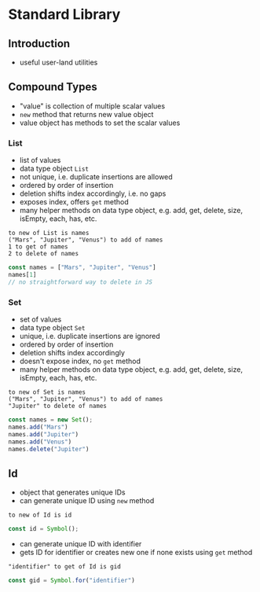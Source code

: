 # Standard Library



## Introduction

- useful user-land utilities



## Compound Types

- "value" is collection of multiple scalar values
- `new` method that returns new value object
- value object has methods to set the scalar values
<!-- todo: auto-import compound types? -->

### List

- list of values
- data type object `List`
- not unique, i.e. duplicate insertions are allowed
- ordered by order of insertion
- deletion shifts index accordingly, i.e. no gaps
- exposes index, offers `get` method
- many helper methods on data type object, e.g. add, get, delete, size, isEmpty, each, has, etc.

<!-- todo: fix tuple syntax used without standardization -->

```
to new of List is names
("Mars", "Jupiter", "Venus") to add of names
1 to get of names
2 to delete of names
```

```js
const names = ["Mars", "Jupiter", "Venus"]
names[1]
// no straightforward way to delete in JS
```

### Set

- set of values
- data type object `Set`
- unique, i.e. duplicate insertions are ignored
- ordered by order of insertion
- deletion shifts index accordingly
- doesn't expose index, no `get` method
- many helper methods on data type object, e.g. add, get, delete, size, isEmpty, each, has, etc.

<!-- todo: fix tuple syntax used without standardization -->

```
to new of Set is names
("Mars", "Jupiter", "Venus") to add of names
"Jupiter" to delete of names
```

```js
const names = new Set();
names.add("Mars")
names.add("Jupiter")
names.add("Venus")
names.delete("Jupiter")
```



## Id

- object that generates unique IDs
- can generate unique ID using `new` method

```
to new of Id is id
```

```js
const id = Symbol();
```

- can generate unique ID with identifier
- gets ID for identifier or creates new one if none exists using `get` method

```
"identifier" to get of Id is gid
```

```js
const gid = Symbol.for("identifier")
```